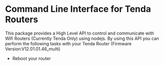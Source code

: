 # Command Line Interface for Tenda Routers

This package provides a High Level API to control and communicate with Wifi Routers (Currently Tenda Only) using nodejs. By using this API you can perform the following tasks with your Tenda Router (Firmware Version:V12.01.01.46_multi)

* Reboot your router
